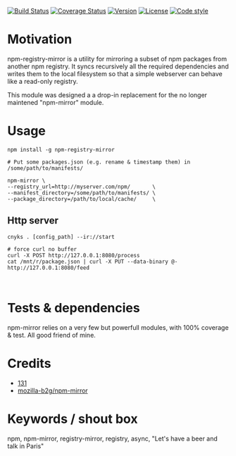 [![Build Status](https://github.com/131/npm-mirror/actions/workflows/test.yml/badge.svg?branch=master)](https://github.com/131/npm-mirror/actions/workflows/test.yml)
[![Coverage Status](https://coveralls.io/repos/github/131/npm-mirror/badge.svg?branch=master)](https://coveralls.io/github/131/npm-mirror?branch=master)
[![Version](https://img.shields.io/npm/v/npm-registry-mirror.svg)](https://www.npmjs.com/package/npm-registry-mirror)
[![License](https://img.shields.io/badge/license-MIT-blue.svg)](http://opensource.org/licenses/MIT)
[![Code style](https://img.shields.io/badge/code%2fstyle-ivs-green.svg)](https://www.npmjs.com/package/eslint-plugin-ivs)




# Motivation

npm-registry-mirror is a utility for mirroring a subset of npm packages from another npm registry. It syncs recursively all the required dependencies and writes them to the local filesystem so that a simple webserver can behave like a read-only registry.

This module was designed a a drop-in replacement for the no longer maintened "npm-mirror" module.




# Usage
```
npm install -g npm-registry-mirror

# Put some packages.json (e.g. rename & timestamp them) in /some/path/to/manifests/

npm-mirror \
--registry_url=http://myserver.com/npm/       \
--manifest_directory=/some/path/to/manifests/ \
--package_directory=/path/to/local/cache/     \

```

## Http server

```
cnyks . [config_path] --ir://start

# force curl no buffer
curl -X POST http://127.0.0.1:8080/process
cat /mnt/r/package.json | curl -X PUT --data-binary @- http://127.0.0.1:8080/feed



```

# Tests & dependencies
npm-mirror relies on a very few but powerfull modules, with 100% coverage & test.
All good friend of mine.


# Credits
* [131](https://github.com/131)
* [mozilla-b2g/npm-mirror](https://github.com/mozilla-b2g/npm-mirror)


# Keywords / shout box
npm, npm-mirror, registry-mirror, registry, async, "Let's have a beer and talk in Paris"




